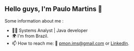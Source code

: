 ## Hello guys, I'm Paulo Martins 🤩
Some information about me :

- 👨‍💻 Systems Analyst | Java developer
- 🌍 I'm from Brazil.
- 📫 How to reach me: :e-mail: pmon.ims@gmail.com or [LinkedIn](https://www.linkedin.com/in/paulo-marttins/).
